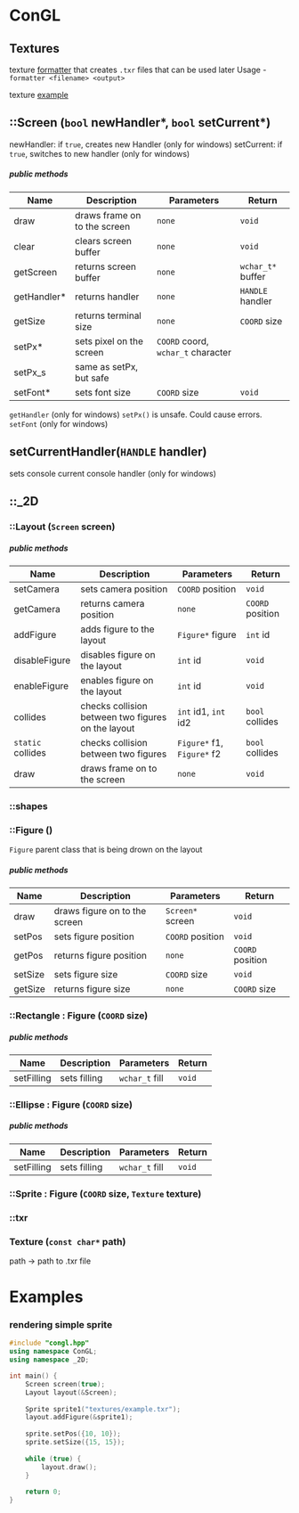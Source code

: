 # ConGL 

## Textures
texture [formatter](textures/formatter.exe) that creates `.txr` files that can be used later
Usage - `formatter <filename> <output>`

texture [example](textures/example) 

## ::Screen (`bool` newHandler\*, `bool` setCurrent\*)

newHandler: if `true`, creates new Handler (only for windows)
setCurrent: if `true`, switches to new handler (only for windows)

##### public methods

| Name | Description | Parameters | Return |
| ---- | ----------- | ---------- | ------ |
| draw | draws frame on to the screen | `none` | `void` |
| clear | clears screen buffer | `none` | `void` |
| getScreen | returns screen buffer | `none` | `wchar_t*` buffer | 
| getHandler* | returns handler | `none` | `HANDLE` handler |
| getSize | returns terminal size | `none` | `COORD` size |
| setPx* | sets pixel on the screen | `COORD` coord, `wchar_t` character |
| setPx_s | same as setPx, but safe |
| setFont* | sets font size | `COORD` size | `void` | 

`getHandler` (only for windows)
`setPx()` is unsafe. Could cause errors.
`setFont` (only for windows)


## setCurrentHandler(`HANDLE`  handler)

sets console current console handler (only for windows)

## ::\_2D
###  ::Layout (`Screen` screen)

##### public methods

| Name | Description | Parameters | Return |
| ---- | ----------- | ---------- | ------ |
| setCamera | sets camera position | `COORD` position | `void` |
| getCamera | returns camera position | `none` | `COORD` position |
| addFigure | adds figure to the layout | `Figure*` figure | `int` id |
| disableFigure | disables figure on the layout | `int` id | `void` |
| enableFigure | enables figure on the layout | `int` id | `void` |
| collides | checks collision between two figures on the layout | `int` id1, `int` id2 | `bool` collides |
| `static` collides | checks collision between two figures | `Figure*` f1, `Figure*` f2 | `bool` collides |
| draw | draws frame on to the screen | `none` | `void` |

### ::shapes 

### ::Figure ()
`Figure` parent class that is being drown on the layout

##### public methods

| Name | Description | Parameters | Return |
| ---- | ----------- | ---------- | ------ |
| draw | draws figure on to the screen | `Screen*` screen | `void` |
| setPos | sets figure position | `COORD` position | `void` |
| getPos | returns figure position | `none` | `COORD` position |
| setSize | sets figure size | `COORD` size | `void` |
| getSize | returns figure size | `none` | `COORD` size | 

### ::Rectangle : Figure (`COORD` size)

##### public methods

| Name | Description | Parameters | Return |
| ---- | ----------- | ---------- | ------ |
| setFilling | sets filling | `wchar_t` fill | `void` |

### ::Ellipse : Figure (`COORD` size)

##### public methods

| Name | Description | Parameters | Return |
| ---- | ----------- | ---------- | ------ |
| setFilling | sets filling | `wchar_t` fill | `void` |

### ::Sprite : Figure (`COORD` size, `Texture` texture)


### ::txr 

### Texture (`const char*` path) 
path -> path to .txr file


# Examples
### rendering simple sprite 
```cpp
#include "congl.hpp"
using namespace ConGL;
using namespace _2D;

int main() {
	Screen screen(true);
	Layout layout(&Screen);
	
	Sprite sprite1("textures/example.txr");
	layout.addFigure(&sprite1);
	
	sprite.setPos({10, 10});
	sprite.setSize({15, 15});
	
	while (true) {
		layout.draw();
	}
	
	return 0;
} 
```
